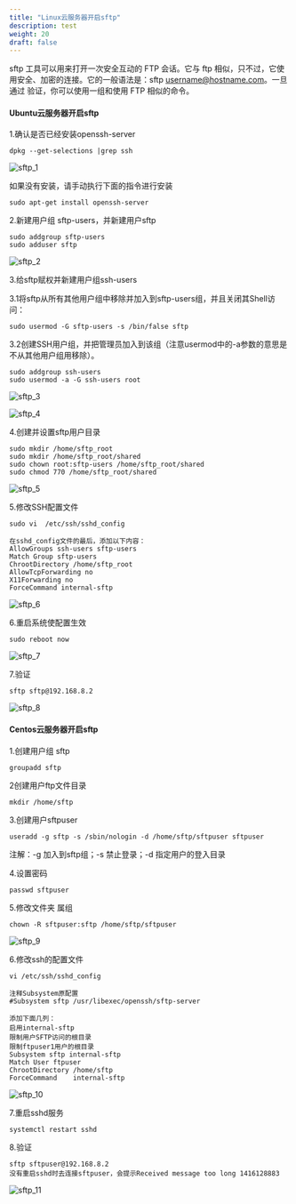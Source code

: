 ```yaml
---
title: "Linux云服务器开启sftp"
description: test
weight: 20
draft: false
---
```


sftp 工具可以用来打开一次安全互动的 FTP 会话。它与 ftp 相似，只不过，它使用安全、加密的连接。它的一般语法是：sftp username@hostname.com。一旦通过 验证，你可以使用一组和使用 FTP 相似的命令。

#### Ubuntu云服务器开启sftp

1.确认是否已经安装openssh-server

```
dpkg --get-selections |grep ssh
```

![sftp_1](/compute/vm/_images/sftp_1.png)

如果没有安装，请手动执行下面的指令进行安装

```
sudo apt-get install openssh-server
```

2.新建用户组 sftp-users，并新建用户sftp

```
sudo addgroup sftp-users
sudo adduser sftp
```

![sftp_2](/compute/vm/_images/sftp_2.png)

3.给sftp赋权并新建用户组ssh-users

3.1将sftp从所有其他用户组中移除并加入到sftp-users组，并且关闭其Shell访问：

```
sudo usermod -G sftp-users -s /bin/false sftp
```

3.2创建SSH用户组，并把管理员加入到该组（注意usermod中的-a参数的意思是不从其他用户组用移除）。

```
sudo addgroup ssh-users
sudo usermod -a -G ssh-users root
```

![sftp_3](/compute/vm/_images/sftp_3.png)

![sftp_4](/compute/vm/_images/sftp_4.png)

4.创建并设置sftp用户目录

```
sudo mkdir /home/sftp_root
sudo mkdir /home/sftp_root/shared
sudo chown root:sftp-users /home/sftp_root/shared
sudo chmod 770 /home/sftp_root/shared
```

![sftp_5](/compute/vm/_images/sftp_5.png)

5.修改SSH配置文件

```
sudo vi  /etc/ssh/sshd_config

在sshd_config文件的最后，添加以下内容：
AllowGroups ssh-users sftp-users
Match Group sftp-users
ChrootDirectory /home/sftp_root
AllowTcpForwarding no
X11Forwarding no
ForceCommand internal-sftp
```

![sftp_6](/compute/vm/_images/sftp_6.png)

6.重启系统使配置生效

```
sudo reboot now
```

![sftp_7](/compute/vm/_images/sftp_7.png)

7.验证

```
sftp sftp@192.168.8.2
```

![sftp_8](/compute/vm/_images/sftp_8.png)

#### Centos云服务器开启sftp

1.创建用户组 sftp

```
groupadd sftp
```

2创建用户ftp文件目录

```
mkdir /home/sftp
```

3.创建用户sftpuser

```
useradd -g sftp -s /sbin/nologin -d /home/sftp/sftpuser sftpuser
```

注解：-g 加入到sftp组；-s 禁止登录；-d 指定用户的登入目录

4.设置密码

```
passwd sftpuser
```

5.修改文件夹 属组

```
chown -R sftpuser:sftp /home/sftp/sftpuser
```

![sftp_9](/compute/vm/_images/sftp_9.png)

6.修改ssh的配置文件

```
vi /etc/ssh/sshd_config

注释Subsystem原配置
#Subsystem sftp /usr/libexec/openssh/sftp-server

添加下面几列：
启用internal-sftp
限制用户SFTP访问的根目录
限制ftpuser1用户的根目录
Subsystem sftp internal-sftp
Match User ftpuser
ChrootDirectory /home/sftp
ForceCommand    internal-sftp
```

![sftp_10](/compute/vm/_images/sftp_10.png)

7.重启sshd服务

```
systemctl restart sshd
```

8.验证

```
sftp sftpuser@192.168.8.2
没有重启sshd时去连接sftpuser，会提示Received message too long 1416128883
```

![sftp_11](/compute/vm/_images/sftp_11.png)